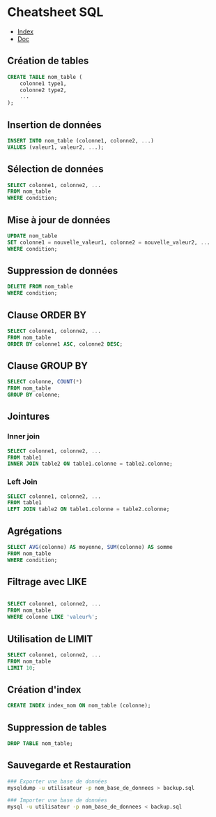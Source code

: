# Cheatsheet SQL

- [Index](/Readme.md)
- [Doc](https://sql.sh/)

## Création de tables

```sql
CREATE TABLE nom_table (
    colonne1 type1,
    colonne2 type2,
    ...
);
```

## Insertion de données

```sql
INSERT INTO nom_table (colonne1, colonne2, ...)
VALUES (valeur1, valeur2, ...);
```

## Sélection de données

```sql
SELECT colonne1, colonne2, ...
FROM nom_table
WHERE condition;
```

## Mise à jour de données

```sql
UPDATE nom_table
SET colonne1 = nouvelle_valeur1, colonne2 = nouvelle_valeur2, ...
WHERE condition;
```

## Suppression de données

```sql
DELETE FROM nom_table
WHERE condition;
```

## Clause ORDER BY

```sql
SELECT colonne1, colonne2, ...
FROM nom_table
ORDER BY colonne1 ASC, colonne2 DESC;
```

## Clause GROUP BY

```sql
SELECT colonne, COUNT(*)
FROM nom_table
GROUP BY colonne;
```

## Jointures

### Inner join

```sql
SELECT colonne1, colonne2, ...
FROM table1
INNER JOIN table2 ON table1.colonne = table2.colonne;
```

### Left Join

```sql
SELECT colonne1, colonne2, ...
FROM table1
LEFT JOIN table2 ON table1.colonne = table2.colonne;
```

## Agrégations

```sql
SELECT AVG(colonne) AS moyenne, SUM(colonne) AS somme
FROM nom_table
WHERE condition;
```

## Filtrage avec LIKE

```sql

SELECT colonne1, colonne2, ...
FROM nom_table
WHERE colonne LIKE 'valeur%';
```

## Utilisation de LIMIT

```sql
SELECT colonne1, colonne2, ...
FROM nom_table
LIMIT 10;
```

## Création d'index

```sql
CREATE INDEX index_nom ON nom_table (colonne);
```

## Suppression de tables

```sql
DROP TABLE nom_table;
```

## Sauvegarde et Restauration

```bash
### Exporter une base de données
mysqldump -u utilisateur -p nom_base_de_donnees > backup.sql

### Importer une base de données
mysql -u utilisateur -p nom_base_de_donnees < backup.sql
```
